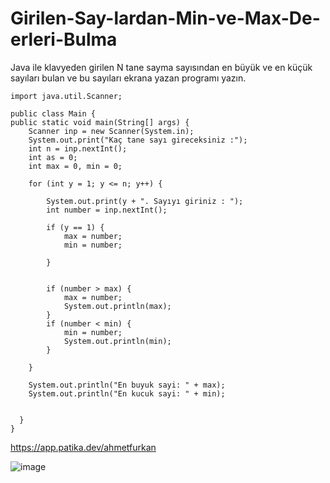 # Girilen-Say-lardan-Min-ve-Max-De-erleri-Bulma
Java ile klavyeden girilen N tane sayma sayısından en büyük ve en küçük sayıları bulan ve bu sayıları ekrana yazan programı yazın.

    import java.util.Scanner;

    public class Main {
    public static void main(String[] args) {
        Scanner inp = new Scanner(System.in);
        System.out.print("Kaç tane sayı gireceksiniz :");
        int n = inp.nextInt();
        int as = 0;
        int max = 0, min = 0;

        for (int y = 1; y <= n; y++) {

            System.out.print(y + ". Sayıyı giriniz : ");
            int number = inp.nextInt();

            if (y == 1) {
                max = number;
                min = number;
              
            }


            if (number > max) {
                max = number;
                System.out.println(max);
            }
            if (number < min) {
                min = number;
                System.out.println(min);
            }

        }

        System.out.println("En buyuk sayi: " + max);
        System.out.println("En kucuk sayi: " + min);


      }
    }
https://app.patika.dev/ahmetfurkan




![image](https://user-images.githubusercontent.com/107626332/182335182-0da9b10c-ef4a-419f-a4b3-a945b5d2db01.png)
